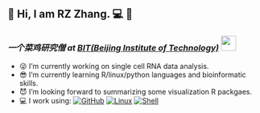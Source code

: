 ## :man: Hi, I am RZ Zhang. :computer: 👋

### *一个菜鸡研究僧 at* <a href="https://bit.edu.cn/">***BIT(Beijing Institute of Technology)***</a> <img src="https://media4.giphy.com/media/StKiS6x698JAl9d6cx/giphy.gif" width="30">

- 😜 I’m currently working on single cell RNA data analysis.
- 😎 I’m currently learning R/linux/python languages and bioinformatic skills.
- 😈 I’m looking forward to summarizing some visualization R packgaes.
- 💻 I work using:
  [![GitHub](https://img.shields.io/badge/-GitHub-181717?style=plastic&logo=github)]()
  [![Linux](https://img.shields.io/badge/-Linux-F16061?logo=linux&logoColor=000)]()
  [![Shell](https://img.shields.io/badge/-Shell-4EC422?logo=Shell&logoColor=FF7043)]()
